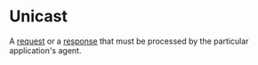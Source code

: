 # Unicast

A [request](messaging-patterns.unicast.request.md) or a [response](messaging-patterns.unicast.response.md) that must be processed by the particular application's agent.
